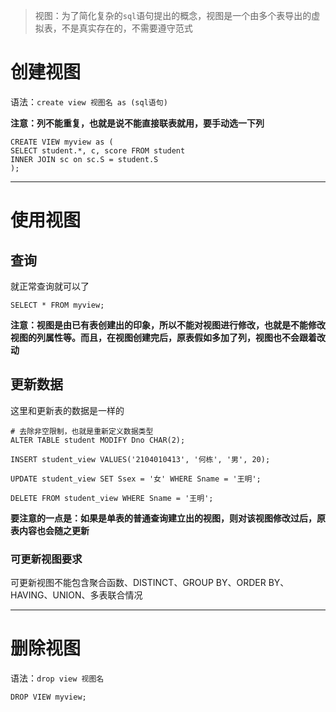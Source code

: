 > 视图：为了简化复杂的`sql`语句提出的概念，视图是一个由多个表导出的虚拟表，不是真实存在的，不需要遵守范式

# 创建视图

语法：`create view 视图名 as (sql语句)`

**注意：列不能重复，也就是说不能直接联表就用，要手动选一下列**

```mysql
CREATE VIEW myview as (
SELECT student.*, c, score FROM student
INNER JOIN sc on sc.S = student.S
);
```

---

# 使用视图

## 查询

就正常查询就可以了

```mysql
SELECT * FROM myview;
```

**注意：视图是由已有表创建出的印象，所以不能对视图进行修改，也就是不能修改视图的列属性等。而且，在视图创建完后，原表假如多加了列，视图也不会跟着改动**

## 更新数据

这里和更新表的数据是一样的

```mysql
# 去除非空限制，也就是重新定义数据类型
ALTER TABLE student MODIFY Dno CHAR(2);

INSERT student_view VALUES('2104010413', '何栋', '男', 20);

UPDATE student_view SET Ssex = '女' WHERE Sname = '王明';

DELETE FROM student_view WHERE Sname = '王明';
```

**要注意的一点是：如果是单表的普通查询建立出的视图，则对该视图修改过后，原表内容也会随之更新**

### 可更新视图要求

可更新视图不能包含聚合函数、DISTINCT、GROUP BY、ORDER BY、HAVING、UNION、多表联合情况

---

# 删除视图

语法：`drop view 视图名`

```mysql
DROP VIEW myview;
```

